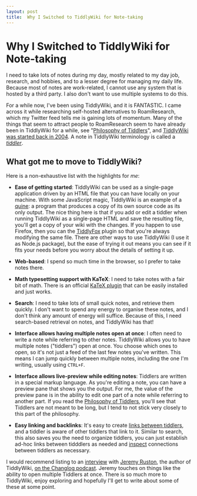 ```yaml
---
layout: post
title:  Why I Switched to TiddlyWiki for Note-taking
---
```


# Why I Switched to TiddlyWiki for Note-taking
I need to take lots of notes during my day, mostly related to my day job, research, and hobbies, and to a lesser degree for managing my daily life. Because most of  notes are work-related, I cannot use any system that is hosted by a third party. I also don't want to use multiple systems to do this. 

For a while now, I've been using TiddlyWiki, and it is FANTASTIC. I came across it while researching self-hosted alternatives to RoamResearch, which my Twitter feed tells me is gaining lots of momentum. Many of the things that seem to attract people to RoamResearch seem to have already been in TiddlyWiki for a while, see "[Philosophy of Tiddlers](https://tiddlywiki.com/#Philosophy%20of%20Tiddlers)", and [TiddlyWiki was started back in 2004](https://en.wikipedia.org/wiki/TiddlyWiki). A note in TiddlyWiki terminology is called a *[tiddler](https://tiddlywiki.com/#Tiddlers)*.

## What got me to move to TiddlyWiki?

Here is a non-exhaustive list with the highlights for *me*:

* **Ease of getting started**: TiddlyWiki can be used as a single-page application driven by an HTML file that you can have locally on your machine. With some JavaScript magic, TiddlyWiki is an example of a [quine](https://tiddlywiki.com/#Quine): a program that produces a copy of its own source code as its only output. The nice thing here is that if you add or edit a tiddler when running TiddlyWiki as a single-page HTML and save the resulting file, you'll get a copy of your wiki with the changes. If you happen to use Firefox, then you can the [TiddlyFox](https://tiddlywiki.com/static/Saving%2520with%2520TiddlyFox.html) plugin so that you're always modifying the same file. There are other ways to use TiddlyWiki (I use it as  Node.js package), but the ease of trying it out means you can see if it fits your needs before you worry about the details of setting it up.

* **Web-based**: I spend so much time in the browser, so I prefer to take notes there. 

* **Math typesetting support with KaTeX**: I need to take notes with a fair bit of math. There is an official [KaTeX plugin](https://tiddlywiki.com/static/KaTeX%2520Plugin.html) that can be easily installed and just works. 

* **Search**: I need to take lots of small quick notes, and retrieve them quickly. I don't want to spend any energy to organise these notes, and I don't think any amount of energy will suffice. Because of this, I need search-based retrieval on notes, and TiddlyWiki has that!

* **Interface allows having multiple notes open at once**: I often need to write a note while referring to other notes. TiddlyWiki allows you to have multiple notes ("tiddlers") open at once. You choose which ones to open, so it's not just a feed of the last few notes you've written.  This means I can jump quickly between multiple notes, including the one I'm writing, usually using `CTRL+F`. 

* **Interface allows live-preview while editing notes**: Tiddlers are written in a special markup language. As you're editing a note, you can have a preview pane that shows you the output. For me, the value of the preview pane is in the ability to edit one part of a note while referring to another part. If you read the [Philosophy of Tiddlers](https://tiddlywiki.com/#Philosophy%20of%20Tiddlers), you'll see that Tiddlers are not meant to be long, but I tend to not stick very closely to this part of the philosophy.

* **Easy linking and backlinks**: It's easy to create [links between tiddlers](https://tiddlywiki.com/#TiddlerLinks), and a tiddler is aware of other tiddlers that link to it. Similar to search, this also saves you the need to organize tiddlers, you can just establish ad-hoc links between tidddlers as needed and [inspect](https://tiddlywiki.com/#InfoPanel) connections between tiddlers as necessary.


I would recommend listing to an [interview](https://changelog.com/podcast/196) with [Jeremy Ruston](https://jermolene.com/), the author of TiddlyWiki, [on the Changlog podcast](https://changelog.com/podcast/196). Jeremy touches on things like the ability to open multiple Tiddlers at once. There is so much more to TiddlyWiki, enjoy exploring and hopefully I'll get to write about some of these at some point.
